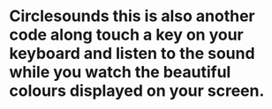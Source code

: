 # Circlesounds this is also another code along touch a key on your keyboard and listen to the sound while you watch the beautiful colours displayed on your screen.
